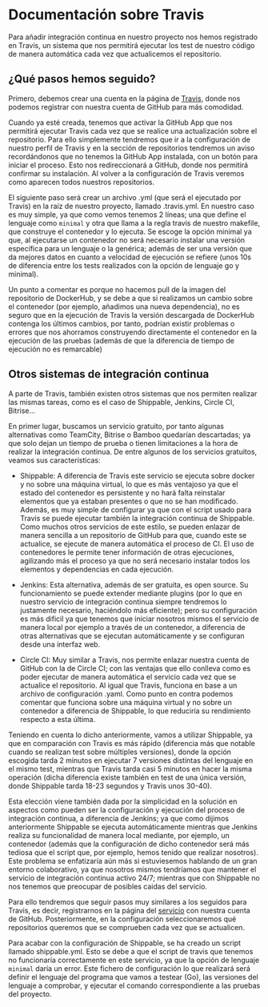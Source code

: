 # Documentación sobre Travis

Para añadir integración continua en nuestro proyecto nos hemos registrado en Travis, un sistema que nos permitirá ejecutar los test de nuestro código de manera automática cada vez que actualicemos el repositorio.

## ¿Qué pasos hemos seguido?

Primero, debemos crear una cuenta en la página de [Travis](https://travis-ci.com/), donde nos podemos registrar con nuestra cuenta de GitHub para más comodidad.

Cuando ya esté creada, tenemos que activar la GitHub App que nos permitirá ejecutar Travis cada vez que se realice una actualización sobre el repositorio. Para ello simplemente tendremos que ir a la configuración de nuestro perfil de Travis y en la sección de repositorios tendremos un aviso recordándonos que no tenemos la GitHub App instalada, con un botón para iniciar el proceso. Esto nos redireccionará a GitHub, donde nos permitirá confirmar su instalación. Al volver a la configuración de Travis veremos como aparecen todos nuestros repositorios.

El siguiente paso será crear un archivo .yml (que será el ejecutado por Travis) en la raíz de nuestro proyecto, llamado .travis.yml. En nuestro caso es muy simple, ya que como vemos tenemos 2 líneas; una que define el lenguaje como `minimal` y otra que llama a la regla travis de nuestro makefile, que construye el contenedor y lo ejecuta. Se escoge la opción minimal ya que, al ejecutarse un contenedor no será necesario instalar una versión específica para un lenguaje o la genérica; además de ser una versión que da mejores datos en cuanto a velocidad de ejecución se refiere (unos 10s de diferencia entre los tests realizados con la opción de lenguaje go y minimal).

Un punto a comentar es porque no hacemos pull de la imagen del repositorio de DockerHub, y se debe a que si realizamos un cambio sobre el contenedor (por ejemplo, añadimos una nueva dependencia), no es seguro que en la ejecución de Travis la versión descargada de DockerHub contenga los últimos cambios, por tanto, podrían existir problemas o errores que nos ahorramos construyendo directamente el contenedor en la ejecución de las pruebas (además de que la diferencia de tiempo de ejecución no es remarcable)

## Otros sistemas de integración continua

A parte de Travis, también existen otros sistemas que nos permiten realizar las mismas tareas, como es el caso de Shippable, Jenkins, Circle CI, Bitrise...

En primer lugar, buscamos un servicio gratuito, por tanto algunas alternativas como TeamCity, Bitrise o Bamboo quedarían descartadas; ya que solo dejan un tiempo de prueba o tienen limitaciones a la hora de realizar la integración continua. De entre algunos de los servicios gratuitos, veamos sus características:

- Shippable: A diferencia de Travis este servicio se ejecuta sobre docker y no sobre una máquina virtual, lo que es más ventajoso ya que el estado del contenedor es persistente y no hará falta reinstalar elementos que ya estaban presentes o que no se han modificado. Además, es muy simple de configurar ya que con el script usado para Travis se puede ejecutar también la integración continua de Shippable. Como muchos otros servicios de este estilo, se pueden enlazar de manera sencilla a un repositorio de GitHub para que, cuando este se actualice, se ejecute de manera automática el proceso de CI. El uso de contenedores le permite tener información de otras ejecuciones, agilizando más el proceso ya que no será necesario instalar todos los elementos y dependencias en cada ejecución.

- Jenkins: Esta alternativa, además de ser gratuita, es open source. Su funcionamiento se puede extender mediante plugins (por lo que en nuestro servicio de integración continua siempre tendremos lo justamente necesario, haciéndolo más eficiente); pero su configuración es más dificil ya que tenemos que iniciar nosotros mismos el servicio de manera local por ejemplo a través de un contenedor, a diferencia de otras alternativas que se ejecutan automáticamente y se configuran desde una interfaz web.

- Circle CI: Muy similar a Travis, nos permite enlazar nuestra cuenta de GitHub con la de Circle CI; con las ventajas que ello conlleva como es poder ejecutar de manera automática el servicio cada vez que se actualice el repositorio. Al igual que Travis, funciona en base a un archivo de configuración .yaml. Como punto en contra podemos comentar que funciona sobre una máquina virtual y no sobre un contenedor a diferencia de Shippable, lo que reduciría su rendimiento respecto a esta última.

Teniendo en cuenta lo dicho anteriormente, vamos a utilizar Shippable, ya que en comparación con Travis es más rápido (diferencia más que notable cuando se realizan test sobre múltiples versiones), donde la opción escogida tarda 2 minutos en ejecutar 7 versiones distintas del lenguaje en el mismo test, mientras que Travis tarda casi 5 minutos en hacer la misma operación (dicha diferencia existe también en test de una única versión, donde Shippable tarda 18-23 segundos y Travis unos 30-40).

Esta elección viene también dada por la simplicidad en la solución en aspectos como pueden ser la configuración y ejecución del proceso de integración continua, a diferencia de Jenkins; ya que como dijimos anteriormente Shippable se ejecuta automáticamente mientras que Jenkins realiza su funcionalidad de manera local mediante, por ejemplo, un contenedor (además que la configuración de dicho contenedor será más tediosa que el script que, por ejemplo, hemos tenido que realizar nosotros). Este problema se enfatizaría aún más si estuviesemos hablando de un gran entorno colaborativo, ya que nosotros mismos tendríamos que mantener el servicio de integración continua activo 24/7; mientras que con Shippable no nos tenemos que preocupar de posibles caidas del servicio.

Para ello tendremos que seguir pasos muy similares a los seguidos para Travis, es decir, registrarnos en la página del [servicio](https://shippable.com) con nuestra cuenta de GitHub. Posteriormente, en la configuración seleccionaremos qué repositorios queremos que se comprueben cada vez que se actualicen.

Para acabar con la configuración de Shippable, se ha creado un script llamado shippable.yml. Esto se debe a que el script de travis que tenemos no funcionaría correctamente en este servicio, ya que la opción de lenguaje `minimal` daría un error. Este fichero de configuración lo que realizará será definir el lenguaje del programa que vamos a testear (Go), las versiones del lenguaje a comprobar, y ejecutar el comando correspondiente a las pruebas del proyecto.
